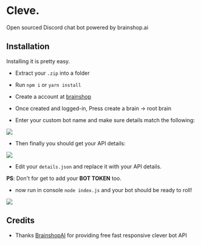 # Cleve.
Open sourced Discord chat bot powered by brainshop.ai

## Installation
Installing it is pretty easy.

- Extract your `.zip` into a folder
- Run `npm i` or `yarn install`
- Create a account at [brainshop](http://brainshop.ai/user/register)
- Once created and logged-in, Press create a brain -> root brain

- Enter your custom bot name and make sure details match the following:

<img src="https://i.ibb.co/WGkXrw1/tut-02.png">

- Then finally you should get your API details: 

<img src="https://i.ibb.co/3y2PXDt/tut-03.png">

- Edit your `details.json` and replace it with your API details.

**PS**: Don't for get to add your __BOT TOKEN__ too.

- now run in console `node index.js` and your bot should be ready to roll!

<img src="https://i.ibb.co/H4Lm5BG/tut-04.png">

## Credits

- Thanks [BrainshopAI](http://brainshop.ai/) for providing free fast responsive clever bot API
